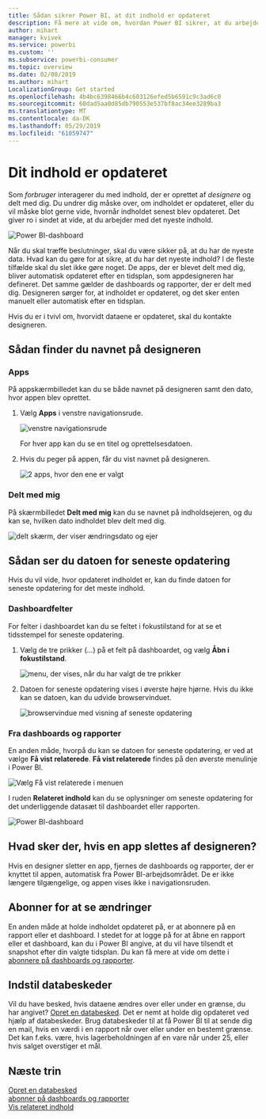 ```yaml
---
title: Sådan sikrer Power BI, at dit indhold er opdateret
description: Få mere at vide om, hvordan Power BI sikrer, at du arbejder med den nyeste version af data, rapporter, dashboards og apps.
author: mihart
manager: kvivek
ms.service: powerbi
ms.custom: ''
ms.subservice: powerbi-consumer
ms.topic: overview
ms.date: 02/08/2019
ms.author: mihart
LocalizationGroup: Get started
ms.openlocfilehash: 4b4bc6398466b4c603126efed5b6591c9c3ad6c0
ms.sourcegitcommit: 60dad5aa0d85db790553e537bf8ac34ee3289ba3
ms.translationtype: MT
ms.contentlocale: da-DK
ms.lasthandoff: 05/29/2019
ms.locfileid: "61059747"
---
```

# <a name="your-content-is-up-to-date"></a>Dit indhold er opdateret
Som *forbruger* interagerer du med indhold, der er oprettet af *designere* og delt med dig. Du undrer dig måske over, om indholdet er opdateret, eller du vil måske blot gerne vide, hvornår indholdet senest blev opdateret. Det giver ro i sindet at vide, at du arbejder med det nyeste indhold.  
 
![Power BI-dashboard](media/end-user-consumer/power-bi-service.png)


Når du skal træffe beslutninger, skal du være sikker på, at du har de nyeste data. Hvad kan du gøre for at sikre, at du har det nyeste indhold? I de fleste tilfælde skal du slet ikke gøre noget. De apps, der er blevet delt med dig, bliver automatisk opdateret efter en tidsplan, som appdesigneren har defineret. Det samme gælder de dashboards og rapporter, der er delt med dig. Designeren sørger for, at indholdet er opdateret, og det sker enten manuelt eller automatisk efter en tidsplan.  

Hvis du er i tvivl om, hvorvidt dataene er opdateret, skal du kontakte designeren.

## <a name="how-to-locate-the-name-of-the-designer"></a>Sådan finder du navnet på designeren

### <a name="apps"></a>Apps

På appskærmbilledet kan du se både navnet på designeren samt den dato, hvor appen blev oprettet.  

1. Vælg **Apps** i venstre navigationsrude.

    ![venstre navigationsrude](media/end-user-fresh/power-bi-nav-apps.png)

    For hver app kan du se en titel og oprettelsesdatoen. 

2. Hvis du peger på appen, får du vist navnet på designeren. 

    ![2 apps, hvor den ene er valgt](media/end-user-fresh/power-bi-app.png)


### <a name="shared-with-me"></a>Delt med mig
På skærmbilledet **Delt med mig** kan du se navnet på indholdsejeren, og du kan se, hvilken dato indholdet blev delt med dig.

![delt skærm, der viser ændringsdato og ejer](media/end-user-fresh/power-bi-shared-new.png) 


## <a name="how-to-look-up-the-last-refresh-date"></a>Sådan ser du datoen for seneste opdatering
Hvis du vil vide, hvor opdateret indholdet er, kan du finde datoen for seneste opdatering for det meste indhold. 

### <a name="dashboard-tiles"></a>Dashboardfelter
For felter i dashboardet kan du se feltet i fokustilstand for at se et tidsstempel for seneste opdatering.

1. Vælg de tre prikker (...) på et felt på dashboardet, og vælg **Åbn i fokustilstand**.

    ![menu, der vises, når du har valgt de tre prikker](media/end-user-fresh/power-bi-focus.png)

2. Datoen for seneste opdatering vises i øverste højre hjørne. Hvis du ikke kan se datoen, kan du udvide browservinduet. 

    ![browservindue med visning af seneste opdatering](media/end-user-fresh/power-bi-last-refresh2.png)

### <a name="from-dashboards-and-reports"></a>Fra dashboards og rapporter
En anden måde, hvorpå du kan se datoen for seneste opdatering, er ved at vælge **Få vist relaterede**.  **Få vist relaterede** findes på den øverste menulinje i Power BI.

![Vælg Få vist relaterede i menuen](media/end-user-fresh/power-bi-view-related.png)

I ruden **Relateret indhold** kan du se oplysninger om seneste opdatering for det underliggende datasæt til dashboardet eller rapporten.

![Power BI-dashboard](media/end-user-fresh/power-bi-last-refresh.png)

## <a name="what-happens-if-an-app-is-deleted-by-the-designer"></a>Hvad sker der, hvis en app slettes af designeren?

Hvis en designer sletter en app, fjernes de dashboards og rapporter, der er knyttet til appen, automatisk fra Power BI-arbejdsområdet. De er ikke længere tilgængelige, og appen vises ikke i navigationsruden.


## <a name="subscribe-to-see-changes"></a>Abonner for at se ændringer
En anden måde at holde indholdet opdateret på, er at abonnere på en rapport eller et dashboard. I stedet for at logge på for at åbne en rapport eller et dashboard, kan du i Power BI angive, at du vil have tilsendt et snapshot efter din valgte tidsplan.  Du kan få mere at vide om dette i [abonnere på dashboards og rapporter](end-user-subscribe.md).

## <a name="set-data-alerts"></a>Indstil databeskeder
Vil du have besked, hvis dataene ændres over eller under en grænse, du har angivet? [Opret en databesked](end-user-alerts.md).  Det er nemt at holde dig opdateret ved hjælp af databeskeder. Brug databeskeder til at få Power BI til at sende dig en mail, hvis en værdi i en rapport når over eller under en bestemt grænse.  Det kan f.eks. være, hvis lagerbeholdningen af en vare når under 25, eller hvis salget overstiger et mål.  

## <a name="next-steps"></a>Næste trin
[Opret en databesked](end-user-alerts.md)    
[abonner på dashboards og rapporter](end-user-subscribe.md)    
[Vis relateret indhold](end-user-related.md)    
